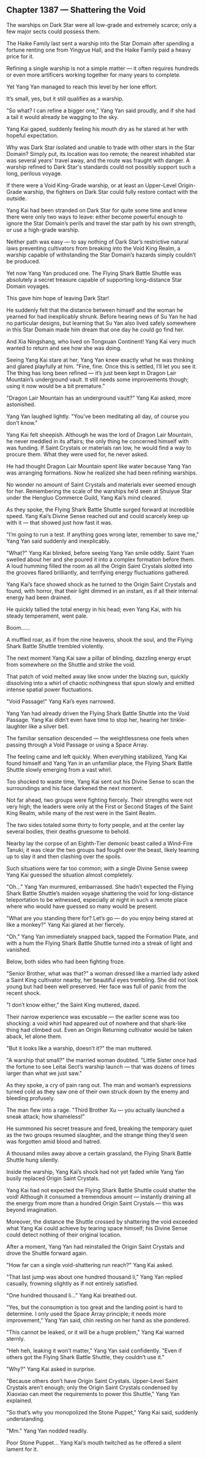 ## Chapter 1387 — Shattering the Void

The warships on Dark Star were all low-grade and extremely scarce; only a few major sects could possess them.

The Haike Family last sent a warship into the Star Domain after spending a fortune renting one from Yingyue Hall, and the Haike Family paid a heavy price for it.

Refining a single warship is not a simple matter — it often requires hundreds or even more artificers working together for many years to complete.

Yet Yang Yan managed to reach this level by her lone effort.

It’s small, yes, but it still qualifies as a warship.

"So what? I can refine a bigger one," Yang Yan said proudly, and if she had a tail it would already be wagging to the sky.

Yang Kai gaped, suddenly feeling his mouth dry as he stared at her with hopeful expectation.

Why was Dark Star isolated and unable to trade with other stars in the Star Domain? Simply put, its location was too remote; the nearest inhabited star was several years' travel away, and the route was fraught with danger. A warship refined to Dark Star's standards could not possibly support such a long, perilous voyage.

If there were a Void King-Grade warship, or at least an Upper-Level Origin-Grade warship, the fighters on Dark Star could fully restore contact with the outside.

Yang Kai had been stranded on Dark Star for quite some time and knew there were only two ways to leave: either become powerful enough to ignore the Star Domain’s perils and travel the star path by his own strength, or use a high-grade warship.

Neither path was easy — to say nothing of Dark Star’s restrictive natural laws preventing cultivators from breaking into the Void King Realm, a warship capable of withstanding the Star Domain’s hazards simply couldn’t be produced.

Yet now Yang Yan produced one. The Flying Shark Battle Shuttle was absolutely a secret treasure capable of supporting long-distance Star Domain voyages.

This gave him hope of leaving Dark Star!

He suddenly felt that the distance between himself and the woman he yearned for had inexplicably shrunk. Before hearing news of Su Yan he had no particular designs, but learning that Su Yan also lived safely somewhere in this Star Domain made him dream that one day he could go find her.

And Xia Ningshang, who lived on Tongxuan Continent! Yang Kai very much wanted to return and see how she was doing.

Seeing Yang Kai stare at her, Yang Yan knew exactly what he was thinking and glared playfully at him. "Fine, fine. Once this is settled, I’ll let you see it. The thing has long been refined — it’s just been kept in Dragon Lair Mountain’s underground vault. It still needs some improvements though; using it now would be a bit premature."

"Dragon Lair Mountain has an underground vault?" Yang Kai asked, more astonished.

Yang Yan laughed lightly. "You’ve been meditating all day, of course you don’t know."

Yang Kai felt sheepish. Although he was the lord of Dragon Lair Mountain, he never meddled in its affairs; the only thing he concerned himself with was funding. If Saint Crystals or materials ran low, he would find a way to procure them. What they were used for, he never asked.

He had thought Dragon Lair Mountain spent like water because Yang Yan was arranging formations. Now he realized she had been refining warships.

No wonder no amount of Saint Crystals and materials ever seemed enough for her. Remembering the scale of the warships he’d seen at Shuiyue Star under the Hengluo Commerce Guild, Yang Kai’s mind cleared.

As they spoke, the Flying Shark Battle Shuttle surged forward at incredible speed. Yang Kai’s Divine Sense reached out and could scarcely keep up with it — that showed just how fast it was.

"I’m going to run a test. If anything goes wrong later, remember to save me," Yang Yan said suddenly and inexplicably.

"What?" Yang Kai blinked, before seeing Yang Yan smile oddly. Saint Yuan swelled about her and she poured it into a complex formation before them. A loud humming filled the room as all the Origin Saint Crystals slotted into the grooves flared brilliantly, and terrifying energy fluctuations gathered.

Yang Kai’s face showed shock as he turned to the Origin Saint Crystals and found, with horror, that their light dimmed in an instant, as if all their internal energy had been drained.

He quickly tallied the total energy in his head; even Yang Kai, with his steady temperament, went pale.

Boom……

A muffled roar, as if from the nine heavens, shook the soul, and the Flying Shark Battle Shuttle trembled violently.

The next moment Yang Kai saw a pillar of blinding, dazzling energy erupt from somewhere on the Shuttle and strike the void.

That patch of void melted away like snow under the blazing sun, quickly dissolving into a whirl of chaotic nothingness that spun slowly and emitted intense spatial power fluctuations.

"Void Passage!" Yang Kai’s eyes narrowed.

Yang Yan had already driven the Flying Shark Battle Shuttle into the Void Passage. Yang Kai didn’t even have time to stop her, hearing her tinkle-laughter like a silver bell.

The familiar sensation descended — the weightlessness one feels when passing through a Void Passage or using a Space Array.

The feeling came and left quickly. When everything stabilized, Yang Kai found himself and Yang Yan in an unfamiliar place, the Flying Shark Battle Shuttle slowly emerging from a vast whirl.

Too shocked to waste time, Yang Kai sent out his Divine Sense to scan the surroundings and his face darkened the next moment.

Not far ahead, two groups were fighting fiercely. Their strengths were not very high; the leaders were only at the First or Second Stages of the Saint King Realm, while many of the rest were in the Saint Realm.

The two sides totaled some thirty to forty people, and at the center lay several bodies, their deaths gruesome to behold.

Nearby lay the corpse of an Eighth-Tier demonic beast called a Wind-Fire Tanuki; it was clear the two groups had fought over the beast, likely teaming up to slay it and then clashing over the spoils.

Such situations were far too common; with a single Divine Sense sweep Yang Kai guessed the situation almost completely.

"Oh…" Yang Yan murmured, embarrassed. She hadn’t expected the Flying Shark Battle Shuttle’s maiden voyage shattering the void for long-distance teleportation to be witnessed, especially at night in such a remote place where who would have guessed so many would be present.

"What are you standing there for? Let’s go — do you enjoy being stared at like a monkey?" Yang Kai glared at her fiercely.

"Oh." Yang Yan immediately snapped back, tapped the Formation Plate, and with a hum the Flying Shark Battle Shuttle turned into a streak of light and vanished.

Below, both sides who had been fighting froze.

"Senior Brother, what was that?" a woman dressed like a married lady asked a Saint King cultivator nearby, her beautiful eyes trembling. She did not look young but had been well preserved. Her face was full of panic from the recent shock.

"I don’t know either," the Saint King muttered, dazed.

Their narrow experience was excusable — the earlier scene was too shocking: a void whirl had appeared out of nowhere and that shark-like thing had climbed out. Even an Origin Returning cultivator would be taken aback, let alone them.

"But it looks like a warship, doesn’t it?" the man muttered.

"A warship that small?" the married woman doubted. "Little Sister once had the fortune to see Leitai Sect’s warship launch — that was dozens of times larger than what we just saw."

As they spoke, a cry of pain rang out. The man and woman’s expressions turned cold as they saw one of their own struck down by the enemy and bleeding profusely.

The man flew into a rage. "Third Brother Xu — you actually launched a sneak attack; how shameless!"

He summoned his secret treasure and fired, breaking the temporary quiet as the two groups resumed slaughter, and the strange thing they’d seen was forgotten amid blood and hatred.

A thousand miles away above a certain grassland, the Flying Shark Battle Shuttle hung silently.

Inside the warship, Yang Kai’s shock had not yet faded while Yang Yan busily replaced Origin Saint Crystals.

Yang Kai had not expected the Flying Shark Battle Shuttle could shatter the void! Although it consumed a tremendous amount — instantly draining all the energy from more than a hundred Origin Saint Crystals — this was beyond imagination.

Moreover, the distance the Shuttle crossed by shattering the void exceeded what Yang Kai could achieve by tearing space himself; his Divine Sense could detect nothing of their original location.

After a moment, Yang Yan had reinstalled the Origin Saint Crystals and drove the Shuttle forward again.

"How far can a single void-shattering run reach?" Yang Kai asked.

"That last jump was about one hundred thousand li," Yang Yan replied casually, frowning slightly as if not entirely satisfied.

"One hundred thousand li…" Yang Kai breathed out.

"Yes, but the consumption is too great and the landing point is hard to determine. I only used the Space Array principle; it needs more improvement," Yang Yan said, chin resting on her hand as she pondered.

"This cannot be leaked, or it will be a huge problem," Yang Kai warned sternly.

"Heh heh, leaking it won’t matter," Yang Yan said confidently. "Even if others got the Flying Shark Battle Shuttle, they couldn’t use it."

"Why?" Yang Kai asked in surprise.

"Because others don’t have Origin Saint Crystals. Upper-Level Saint Crystals aren’t enough; only the Origin Saint Crystals condensed by Xiaoxiao can meet the requirements to power this Shuttle," Yang Yan explained.

"So that’s why you monopolized the Stone Puppet," Yang Kai said, suddenly understanding.

"Mm." Yang Yan nodded readily.

Poor Stone Puppet… Yang Kai’s mouth twitched as he offered a silent lament for it.